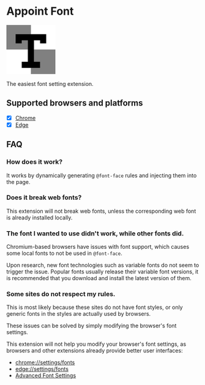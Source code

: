 # Appoint Font
![appoint-font-logo]

The easiest font setting extension.

[appoint-font-logo]: src/assets/images/icon-128.png

## Supported browsers and platforms
- [x] [Chrome]
- [x] [Edge]

[Chrome]: https://chrome.google.com/webstore/detail/lmjdabbpgabigbonekfpjhfgjekpnkge
[Edge]: https://microsoftedge.microsoft.com/addons/detail/dclbmfdeofbiogggabbggfochlhcmppa

## FAQ
### How does it work?
It works by dynamically generating `@font-face` rules and injecting them into the page.

### Does it break web fonts?
This extension will not break web fonts,
unless the corresponding web font is already installed locally.

### The font I wanted to use didn't work, while other fonts did.
Chromium-based browsers have issues with font support,
which causes some local fonts to not be used in `@font-face`.

Upon research, new font technologies such as variable fonts do not seem to trigger the issue.
Popular fonts usually release their variable font versions,
it is recommended that you download and install the latest version of them.

### Some sites do not respect my rules.
This is most likely because these sites do not have font styles,
or only generic fonts in the styles are actually used by browsers.

These issues can be solved by simply modifying the browser's font settings.

This extension will not help you modify your browser's font settings,
as browsers and other extensions already provide better user interfaces:
- <chrome://settings/fonts>
- <edge://settings/fonts>
- [Advanced Font Settings]

[Advanced Font Settings]: https://chrome.google.com/webstore/detail/caclkomlalccbpcdllchkeecicepbmbm
